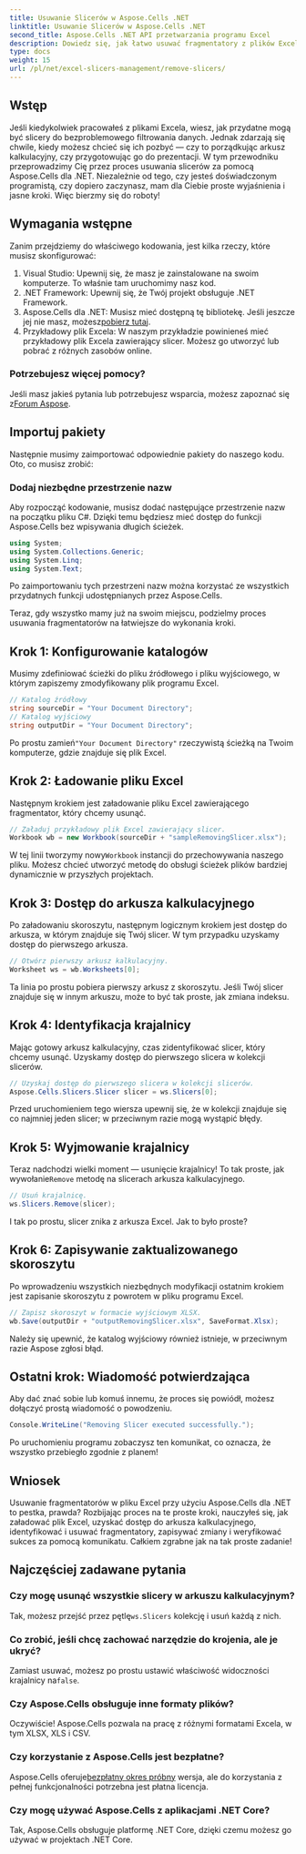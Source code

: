 ```yaml
---
title: Usuwanie Slicerów w Aspose.Cells .NET
linktitle: Usuwanie Slicerów w Aspose.Cells .NET
second_title: Aspose.Cells .NET API przetwarzania programu Excel
description: Dowiedz się, jak łatwo usuwać fragmentatory z plików Excela za pomocą Aspose.Cells dla .NET, korzystając z naszego szczegółowego przewodnika krok po kroku.
type: docs
weight: 15
url: /pl/net/excel-slicers-management/remove-slicers/
---
```

## Wstęp
Jeśli kiedykolwiek pracowałeś z plikami Excela, wiesz, jak przydatne mogą być slicery do bezproblemowego filtrowania danych. Jednak zdarzają się chwile, kiedy możesz chcieć się ich pozbyć — czy to porządkując arkusz kalkulacyjny, czy przygotowując go do prezentacji. W tym przewodniku przeprowadzimy Cię przez proces usuwania slicerów za pomocą Aspose.Cells dla .NET. Niezależnie od tego, czy jesteś doświadczonym programistą, czy dopiero zaczynasz, mam dla Ciebie proste wyjaśnienia i jasne kroki. Więc bierzmy się do roboty!
## Wymagania wstępne
Zanim przejdziemy do właściwego kodowania, jest kilka rzeczy, które musisz skonfigurować:
1. Visual Studio: Upewnij się, że masz je zainstalowane na swoim komputerze. To właśnie tam uruchomimy nasz kod.
2. .NET Framework: Upewnij się, że Twój projekt obsługuje .NET Framework.
3.  Aspose.Cells dla .NET: Musisz mieć dostępną tę bibliotekę. Jeśli jeszcze jej nie masz, możesz[pobierz tutaj](https://releases.aspose.com/cells/net/).
4. Przykładowy plik Excela: W naszym przykładzie powinieneś mieć przykładowy plik Excela zawierający slicer. Możesz go utworzyć lub pobrać z różnych zasobów online.
### Potrzebujesz więcej pomocy?
 Jeśli masz jakieś pytania lub potrzebujesz wsparcia, możesz zapoznać się z[Forum Aspose](https://forum.aspose.com/c/cells/9).
## Importuj pakiety
Następnie musimy zaimportować odpowiednie pakiety do naszego kodu. Oto, co musisz zrobić:
### Dodaj niezbędne przestrzenie nazw
Aby rozpocząć kodowanie, musisz dodać następujące przestrzenie nazw na początku pliku C#. Dzięki temu będziesz mieć dostęp do funkcji Aspose.Cells bez wpisywania długich ścieżek.
```csharp
using System;
using System.Collections.Generic;
using System.Linq;
using System.Text;
```
Po zaimportowaniu tych przestrzeni nazw można korzystać ze wszystkich przydatnych funkcji udostępnianych przez Aspose.Cells.

Teraz, gdy wszystko mamy już na swoim miejscu, podzielmy proces usuwania fragmentatorów na łatwiejsze do wykonania kroki.
## Krok 1: Konfigurowanie katalogów
Musimy zdefiniować ścieżki do pliku źródłowego i pliku wyjściowego, w którym zapiszemy zmodyfikowany plik programu Excel.
```csharp
// Katalog źródłowy
string sourceDir = "Your Document Directory";
// Katalog wyjściowy
string outputDir = "Your Document Directory";
```
 Po prostu zamień`"Your Document Directory"` rzeczywistą ścieżką na Twoim komputerze, gdzie znajduje się plik Excel.
## Krok 2: Ładowanie pliku Excel
Następnym krokiem jest załadowanie pliku Excel zawierającego fragmentator, który chcemy usunąć.
```csharp
// Załaduj przykładowy plik Excel zawierający slicer.
Workbook wb = new Workbook(sourceDir + "sampleRemovingSlicer.xlsx");
```
 W tej linii tworzymy nowy`Workbook` instancji do przechowywania naszego pliku. Możesz chcieć utworzyć metodę do obsługi ścieżek plików bardziej dynamicznie w przyszłych projektach.
## Krok 3: Dostęp do arkusza kalkulacyjnego
Po załadowaniu skoroszytu, następnym logicznym krokiem jest dostęp do arkusza, w którym znajduje się Twój slicer. W tym przypadku uzyskamy dostęp do pierwszego arkusza.
```csharp
// Otwórz pierwszy arkusz kalkulacyjny.
Worksheet ws = wb.Worksheets[0];
```
Ta linia po prostu pobiera pierwszy arkusz z skoroszytu. Jeśli Twój slicer znajduje się w innym arkuszu, może to być tak proste, jak zmiana indeksu.
## Krok 4: Identyfikacja krajalnicy
Mając gotowy arkusz kalkulacyjny, czas zidentyfikować slicer, który chcemy usunąć. Uzyskamy dostęp do pierwszego slicera w kolekcji slicerów.
```csharp
// Uzyskaj dostęp do pierwszego slicera w kolekcji slicerów.
Aspose.Cells.Slicers.Slicer slicer = ws.Slicers[0];
```
Przed uruchomieniem tego wiersza upewnij się, że w kolekcji znajduje się co najmniej jeden slicer; w przeciwnym razie mogą wystąpić błędy.
## Krok 5: Wyjmowanie krajalnicy
 Teraz nadchodzi wielki moment — usunięcie krajalnicy! To tak proste, jak wywołanie`Remove` metodę na slicerach arkusza kalkulacyjnego.
```csharp
// Usuń krajalnicę.
ws.Slicers.Remove(slicer);
```
I tak po prostu, slicer znika z arkusza Excel. Jak to było proste?
## Krok 6: Zapisywanie zaktualizowanego skoroszytu
Po wprowadzeniu wszystkich niezbędnych modyfikacji ostatnim krokiem jest zapisanie skoroszytu z powrotem w pliku programu Excel.
```csharp
// Zapisz skoroszyt w formacie wyjściowym XLSX.
wb.Save(outputDir + "outputRemovingSlicer.xlsx", SaveFormat.Xlsx);
```
Należy się upewnić, że katalog wyjściowy również istnieje, w przeciwnym razie Aspose zgłosi błąd. 
## Ostatni krok: Wiadomość potwierdzająca
Aby dać znać sobie lub komuś innemu, że proces się powiódł, możesz dołączyć prostą wiadomość o powodzeniu.
```csharp
Console.WriteLine("Removing Slicer executed successfully.");
```
Po uruchomieniu programu zobaczysz ten komunikat, co oznacza, że wszystko przebiegło zgodnie z planem!
## Wniosek
Usuwanie fragmentatorów w pliku Excel przy użyciu Aspose.Cells dla .NET to pestka, prawda? Rozbijając proces na te proste kroki, nauczyłeś się, jak załadować plik Excel, uzyskać dostęp do arkusza kalkulacyjnego, identyfikować i usuwać fragmentatory, zapisywać zmiany i weryfikować sukces za pomocą komunikatu. Całkiem zgrabne jak na tak proste zadanie!
## Najczęściej zadawane pytania
### Czy mogę usunąć wszystkie slicery w arkuszu kalkulacyjnym?
 Tak, możesz przejść przez pętlę`ws.Slicers` kolekcję i usuń każdą z nich.
### Co zrobić, jeśli chcę zachować narzędzie do krojenia, ale je ukryć?
 Zamiast usuwać, możesz po prostu ustawić właściwość widoczności krajalnicy na`false`.
### Czy Aspose.Cells obsługuje inne formaty plików?
Oczywiście! Aspose.Cells pozwala na pracę z różnymi formatami Excela, w tym XLSX, XLS i CSV.
### Czy korzystanie z Aspose.Cells jest bezpłatne?
 Aspose.Cells oferuje[bezpłatny okres próbny](https://releases.aspose.com/) wersja, ale do korzystania z pełnej funkcjonalności potrzebna jest płatna licencja.
### Czy mogę używać Aspose.Cells z aplikacjami .NET Core?
Tak, Aspose.Cells obsługuje platformę .NET Core, dzięki czemu możesz go używać w projektach .NET Core.